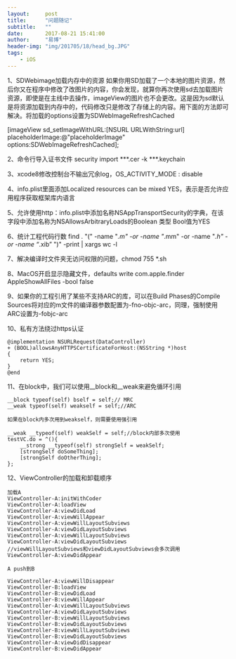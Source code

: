 ```yaml
---
layout:     post
title:      "问题随记"
subtitle:   ""
date:       2017-08-21 15:41:00
author:     "易博"
header-img: "img/201705/18/head_bg.JPG"
tags:
    - iOS
---
```


1、SDWebimage加载内存中的资源
    如果你用SD加载了一个本地的图片资源，然后你又在程序中修改了改图片的内容，你会发现，就算你再次使用sd去加载图片资源，即使是在主线中去操作，imageView的图片也不会更改。这是因为sd默认是将资源加载到内存中的，代码修改只是修改了存储上的内容。用下面的方法即可解决。将加载的options设置为SDWebImageRefreshCached

[imageView sd_setImageWithURL:[NSURL URLWithString:url] placeholderImage:@"placeholderImage" options:SDWebImageRefreshCached];

2、命令行导入证书文件
security import ***.cer -k ***.keychain

3、xcode8修改控制台不输出冗余log，OS_ACTIVITY_MODE : disable

4、info.plist里面添加Localized resources can be mixed YES，表示是否允许应用程序获取框架库内语言

5、允许使用http：info.plist中添加名称NSAppTransportSecurity的字典，在该字段中添加名称为NSAllowsArbitraryLoads的Boolean 类型 Bool值为YES

6、统计工程代码行数
find . "(" -name "*.m" -or -name "*.mm" -or -name "*.h" -or -name “*.xib” ")" -print | xargs wc -l

7、解决编译时文件夹无访问权限的问题，chmod 755 *.sh

8、MacOS开启显示隐藏文件，defaults write com.apple.finder AppleShowAllFiles -bool false

9、如果你的工程引用了某些不支持ARC的库，可以在Build Phases的Compile Sources将对应的m文件的编译器参数配置为-fno-objc-arc，同理，强制使用ARC设置为-fobjc-arc

10、私有方法绕过https认证

```
@implementation NSURLRequest(DataController)
+ (BOOL)allowsAnyHTTPSCertificateForHost:(NSString *)host
{
    return YES;
}
@end
```

11、在block中，我们可以使用__block和__weak来避免循环引用

```
__block typeof(self) bself = self;// MRC
__weak typeof(self) weakself = self;//ARC

如果在block内多次用到weakself，则需要使用强引用

__weak __typeof(self) weakSelf = self;//block内部多次使用
testVC.do = ^(){
    __strong __typeof(self) strongSelf = weakSelf;
    [strongSelf doSomeThing];
    [strongSelf doOtherThing];
};
```

12、ViewController的加载和卸载顺序

```
加载A
ViewController-A:initWithCoder
ViewController-A:loadView
ViewController-A:viewDidLoad
ViewController-A:viewWillAppear
ViewController-A:viewWillLayoutSubviews
ViewController-A:viewDidLayoutSubviews
ViewController-A:viewWillLayoutSubviews
ViewController-A:viewDidLayoutSubviews
//viewWillLayoutSubviews和viewDidLayoutSubviews会多次调用
ViewController-A:viewDidAppear

A push到B

ViewController-A:viewWillDisappear
ViewController-B:loadView
ViewController-B:viewDidLoad
ViewController-B:viewWillAppear
ViewController-A:viewWillLayoutSubviews
ViewController-A:viewDidLayoutSubviews
ViewController-B:viewWillLayoutSubviews
ViewController-B:viewDidLayoutSubviews
ViewController-B:viewWillLayoutSubviews
ViewController-B:viewDidLayoutSubviews
ViewController-A:viewDidDisappear
ViewController-B:viewDidAppear
```

